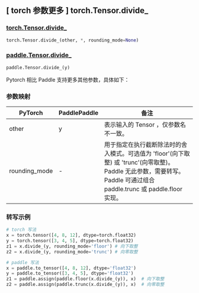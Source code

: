 ## [ torch 参数更多 ] torch.Tensor.divide_

### [torch.Tensor.divide_](https://pytorch.org/docs/stable/generated/torch.Tensor.divide_.html)

```python
torch.Tensor.divide_(other, *, rounding_mode=None)
```

### [paddle.Tensor.divide_]()

```python
paddle.Tensor.divide_(y)
```

Pytorch 相比 Paddle 支持更多其他参数，具体如下：

### 参数映射

| PyTorch       | PaddlePaddle | 备注                                                                                |
| ------------- | ------------ | ----------------------------------------------------------------------------------- |
| other         | y            | 表示输入的 Tensor ，仅参数名不一致。                                                   |
| rounding_mode | -            | 用于指定在执行截断除法时的舍入模式。可选值为 'floor'(向下取整) 或 'trunc'(向零取整)。 Paddle 无此参数，需要转写。Paddle 可通过组合 paddle.trunc 或 paddle.floor 实现。 |

### 转写示例

```python
# torch 写法
x = torch.tensor([4, 8, 12], dtype=torch.float32)
y = torch.tensor([3, 4, 5], dtype=torch.float32)
z1 = x.divide_(y, rounding_mode='floor') # 向下取整
z2 = x.divide_(y, rounding_mode='trunc') # 向零取整

# paddle 写法
x = paddle.to_tensor([4, 8, 12], dtype='float32')
y = paddle.to_tensor([3, 4, 5], dtype='float32')
z1 = paddle.assign(paddle.floor(x.divide_(y)), x)  # 向下取整
z2 = paddle.assign(paddle.trunc(x.divide_(y)), x)  # 向零取整
```
